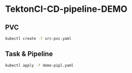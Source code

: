 # TektonCI-CD-pipeline-DEMO

## PVC 
```bash
kubectl create -f src-pvc.yaml
```

## Task & Pipeline
```bash
kubectl apply -f demo-pipl.yaml
```